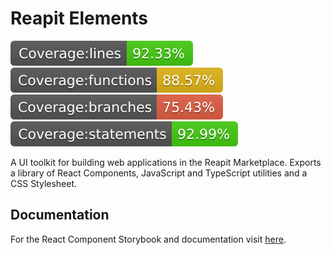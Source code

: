 # Reapit Elements

![lines](/packages/elements/src/tests/badges/badge-lines.svg) ![functions](/packages/elements/src/tests/badges/badge-functions.svg) ![branches](/packages/elements/src/tests/badges/badge-branches.svg) ![statements](/packages/elements/src/tests/badges/badge-statements.svg)

A UI toolkit for building web applications in the Reapit Marketplace. Exports a library of React Components, JavaScript and TypeScript utilities and a CSS Stylesheet.

## Documentation

For the React Component Storybook and documentation visit [here](https://elements.reapit.cloud).
 
